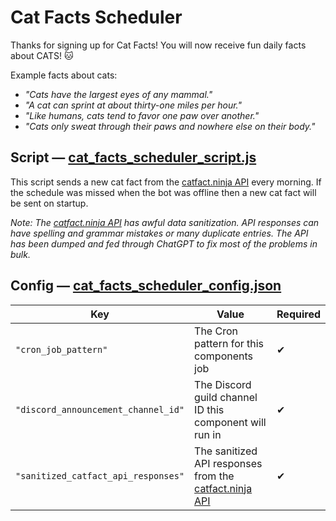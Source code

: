 # Cat Facts Scheduler

Thanks for signing up for Cat Facts! You will now receive fun daily facts about CATS! 🐱

Example facts about cats:

- _"Cats have the largest eyes of any mammal."_
- _"A cat can sprint at about thirty-one miles per hour."_
- _"Like humans, cats tend to favor one paw over another."_
- _"Cats only sweat through their paws and nowhere else on their body."_

## Script — [cat_facts_scheduler_script.js](cat_facts_scheduler_script.js)

This script sends a new cat fact from the [catfact.ninja API](https://catfact.ninja/) every morning. If the schedule was missed when the bot was offline then a new cat fact will be sent on startup.

_Note: The [catfact.ninja API](https://catfact.ninja/) has awful data sanitization. API responses can have spelling and grammar mistakes or many duplicate entries. The API has been dumped and fed through ChatGPT to fix most of the problems in bulk._

## Config — [cat_facts_scheduler_config.json](cat_facts_scheduler_config.json)

| Key                                 | Value                                                                            | Required |
| ----------------------------------- | -------------------------------------------------------------------------------- | -------- |
| `"cron_job_pattern"`                | The Cron pattern for this components job                                         | ✔        |
| `"discord_announcement_channel_id"` | The Discord guild channel ID this component will run in                          | ✔        |
| `"sanitized_catfact_api_responses"` | The sanitized API responses from the [catfact.ninja API](https://catfact.ninja/) | ✔        |
